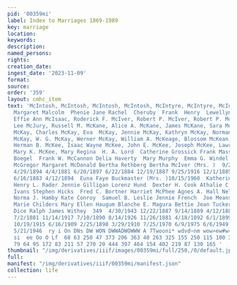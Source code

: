```yaml
---
pid: '00359mi'
label: Index to Marriages 1869-1989
key: marriage
location: 
keywords: 
description: 
named_persons: 
rights: 
creation_date: 
ingest_date: '2023-11-09'
format: 
source: 
order: '359'
layout: cmhc_item
text: 'McIntosh, McIntosh, McIntosh, McIntosh, McIntyre, McIntyre, McIntyre, McIntyre,  Christy
  Margaret Malcolm  Phenie Jane Rachel  Cheruby  Frank  Henry  Lewellyn     McIsaac,
  Effie Ann McIsaac, Roderick F. McIver, Robert P. McIver, Robert P. McJunkin, Arthur
  Lee McJury, Russell M. McKane, Alice A. McKane, James McKane, Sara McKanna, Ella
  McKay, Charles McKay, Eva  McKay, Jennie McKay, Kathryn McKay, Norman McKay, Roderick
  McKay, W. G. McKay, Werner McKay, William A. McKeage, Blossom McKean, James H. McKee,
  Herman B. McKee, Isaac Wayne McKee, John E. McKee, Joseph McKee, Lawrence E. McKee,
  Mary K. McKee, Mary Regina  H. A. Lord  Catherine Grossick Frank Massingill Robert
  Boegel  Frank W. McCannon Delia Haverty  Mary Murphy  Emma G. Windel (Mrs. ) Alexander
  McGregor Margaret McDonald Bertha Rethberg Bertha McIver (Mrs. )  9/27/1899 8/23/1899
  4/29/1894 4/4/1881 6/20/1897 6/22/1884 12/19/1887 9/25/1916 12/1/1885 11/29/1905
  6/16/1883 4/12/1894  Euna Faye Buckmaster (Mrs. )10/15/1960  Katherine E. Moore
  Henry L. Rader Jennie Gilligan Lorenz Hund  Dexter H. Cook Athalie C. Slawson Claude
  Ivans Stephen Hicks  Fred C. Bortner Harriet McPhee Agnes A. Hall Nellie M. Flanigan
  Norma J. Hamby Kate Conroy  Samuel B. Leslie Jennie French  Joe Means (Mrs. ) Tracey
  Marie Childers Mary Ellen Haugum Blanche E. Magura Bettie Jean Tucker Robert C.
  Dice Ralph James Withey  349  4/30/1943 12/22/1887 9/14/1889 4/12/1882 7/11/1884
  7/2/1881 11/14/1917 7/10/1890 8/14/1926 11/26/1881 4/18/1892 6/1/1899 10/28/1953
  10/19/1915 6/16/1909 2/25/1898 3/29/1910 7/25/1970 6/9/1975 6/6/1949 9/29/1942 6/20/1964
  5/21/1946  ry i On DNs DW WON DWWADWOWWW A 7Twooni* wdvd~nm wow»ew#w»%nne»vsnawmnm
  si  ee Oo O Lf  68 63 250 47 373 206 363 40 263 325 155 250 115 100 361 58 100 208
  79 64 95 172 83 211 57 270 20 444 397 464 154 402 219 87 130 165 '
thumbnail: "/img/derivatives/iiif/images/00359mi/full/250,/0/default.jpg"
full: 
manifest: "/img/derivatives/iiif/00359mi/manifest.json"
collection: life
---
```

